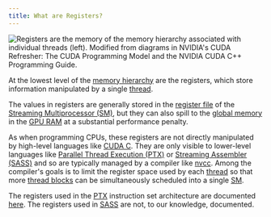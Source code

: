 ```yaml
---
title: What are Registers?
---
```


![Registers are the memory of the [memory hierarchy](/device-software/memory-hierarchy) associated with individual [threads](/device-software/thread) (left). Modified from diagrams in NVIDIA's [CUDA Refresher: The CUDA Programming Model](https://developer.nvidia.com/blog/cuda-refresher-cuda-programming-model/) and the NVIDIA [CUDA C++ Programming Guide](https://docs.nvidia.com/cuda/cuda-c-programming-guide/index.html#programming-model).](https://modal-cdn.com/gpu-glossary/terminal-cuda-programming-model.svg)

At the lowest level of the
[memory hierarchy](/device-software/memory-hierarchy) are the
registers, which store information manipulated by a single
[thread](/device-software/thread).

The values in registers are generally stored in the
[register file](/device-hardware/register-file) of the
[Streaming Multiprocessor (SM)](/device-hardware/streaming-multiprocessor),
but they can also spill to the
[global memory](/device-software/global-memory) in the
[GPU RAM](/device-hardware/gpu-ram) at a substantial performance
penalty.

As when programming CPUs, these registers are not directly manipulated by
high-level languages like [CUDA C](/host-software/cuda-c). They are
only visible to lower-level languages like
[Parallel Thread Execution (PTX)](/device-software/parallel-thread-execution)
or
[Streaming Assembler (SASS)](/device-software/streaming-assembler)
and so are typically managed by a compiler like
[nvcc](/host-software/nvcc). Among the compiler's goals is to limit
the register space used by each [thread](/device-software/thread)
so that more [thread blocks](/device-software/thread-block) can be
simultaneously scheduled into a single
[SM](/device-hardware/streaming-multiprocessor).

The registers used in the
[PTX](/device-software/parallel-thread-execution) instruction set
architecture are documented
[here](https://docs.nvidia.com/cuda/parallel-thread-execution/#register-state-space).
The registers used in [SASS](/device-software/streaming-assembler)
are not, to our knowledge, documented.
